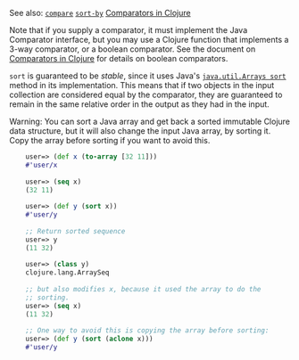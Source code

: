 See also:
[`compare`][doc-compare]
[`sort-by`][doc-sort-by]
[Comparators in Clojure][ComparatorsInClojure]

[doc-compare]: https://github.com/jafingerhut/thalia/blob/master/doc/project-docs/clojure.core-1.5.1/clojure.core/compare.md
[doc-sort-by]: https://github.com/jafingerhut/thalia/blob/master/doc/project-docs/clojure.core-1.5.1/clojure.core/sort-by.md
[ComparatorsInClojure]: https://github.com/jafingerhut/thalia/blob/master/doc/other-topics/comparators.md

Note that if you supply a comparator, it must implement the Java
Comparator interface, but you may use a Clojure function that
implements a 3-way comparator, or a boolean comparator.  See the
document on [Comparators in Clojure][ComparatorsInClojure-boolean] for
details on boolean comparators.

[ComparatorsInClojure-boolean]: https://github.com/jafingerhut/thalia/blob/master/doc/other-topics/comparators.md#boolean-comparators

`sort` is guaranteed to be _stable_, since it uses Java's
[`java.util.Arrays sort`][Java-Arrays-sort-method] method in its
implementation.  This means that if two objects in the input
collection are considered equal by the comparator, they are guaranteed
to remain in the same relative order in the output as they had in the
input.

[Java-Arrays-sort-method]: http://docs.oracle.com/javase/6/docs/api/java/util/Arrays.html#sort%28java.lang.Object[]%29

Warning: You can sort a Java array and get back a sorted immutable
Clojure data structure, but it will also change the input Java array,
by sorting it.  Copy the array before sorting if you want to avoid
this.
 
```clojure
    user=> (def x (to-array [32 11]))
    #'user/x
 
    user=> (seq x)
    (32 11)
 
    user=> (def y (sort x))
    #'user/y
 
    ;; Return sorted sequence
    user=> y
    (11 32)
 
    user=> (class y)
    clojure.lang.ArraySeq
 
    ;; but also modifies x, because it used the array to do the
    ;; sorting.
    user=> (seq x)
    (11 32)
 
    ;; One way to avoid this is copying the array before sorting:
    user=> (def y (sort (aclone x)))
    #'user/y
```
